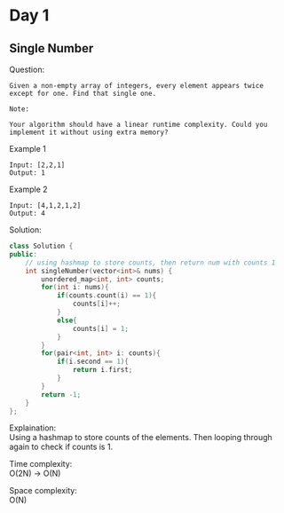 # Day 1

## Single Number

Question: 
```
Given a non-empty array of integers, every element appears twice except for one. Find that single one.

Note:

Your algorithm should have a linear runtime complexity. Could you implement it without using extra memory?
```

Example 1
```
Input: [2,2,1]
Output: 1
```

Example 2
```
Input: [4,1,2,1,2]
Output: 4
```


Solution: 

```cpp
class Solution {
public:
    // using hashmap to store counts, then return num with counts 1
    int singleNumber(vector<int>& nums) {
        unordered_map<int, int> counts;
        for(int i: nums){
            if(counts.count(i) == 1){
                counts[i]++;
            }
            else{
                counts[i] = 1;
            }
        }
        for(pair<int, int> i: counts){
            if(i.second == 1){
                return i.first;
            }
        }
        return -1;
    }
};
```

Explaination:  
Using a hashmap to store counts of the elements.
Then looping through again to check if counts is 1.

Time complexity:  
O(2N) -> O(N)

Space complexity:  
O(N)

